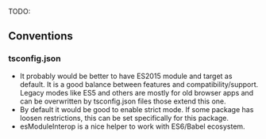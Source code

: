 TODO:

## Conventions

### tsconfig.json

* It probably would be better to have ES2015 module and target as default. It is
  a good balance between features and compatibility/support. Legacy modes like
  ES5 and others are mostly for old browser apps and can be overwritten by
  tsconfig.json files those extend this one.
* By default it would be good to enable strict mode. If some package has loosen
  restrictions, this can be set specifically for this package.
* esModuleInterop is a nice helper to work with ES6/Babel ecosystem.
